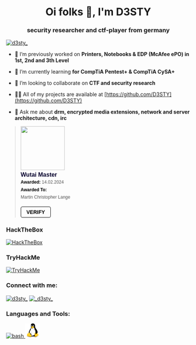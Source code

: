 <h1 align="center">Oi folks 👋, I'm D3STY</h1>
<h3 align="center">security researcher and ctf-player from germany</h3>

<p align="left"> <a href="https://twitter.com/d3sty_" target="blank"><img src="https://img.shields.io/twitter/follow/d3sty_?logo=twitter&style=for-the-badge" alt="d3sty_" /></a> </p>

- 🔭 I’m previously worked on **Printers, Notebooks & EDP (McAfee ePO) in 1st, 2nd and 3th Level**

- 🌱 I’m currently learning **for CompTiA Pentest+ & CompTiA CySA+**

- 👯 I’m looking to collaborate on **CTF and security research**

- 👨‍💻 All of my projects are available at [https://github.com/D3STY](https://github.com/D3STY)

- 💬 Ask me about **drm, encrypted media extensions, network and server architecture, cdn, irc**

<blockquote class="badgr-badge" style="font-family: Helvetica, Roboto, &quot;Segoe UI&quot;, Calibri, sans-serif;"><a href="https://api.eu.badgr.io/public/assertions/2MTFqZVPSvuqap7eeI3_hQ"><img width="120px" height="120px" src="https://api.eu.badgr.io/public/assertions/2MTFqZVPSvuqap7eeI3_hQ/image"></a><p class="badgr-badge-name" style="hyphens: auto; overflow-wrap: break-word; word-wrap: break-word; margin: 0; font-size: 16px; font-weight: 600; font-style: normal; font-stretch: normal; line-height: 1.25; letter-spacing: normal; text-align: left; color: #05012c;">Wutai Master</p><p class="badgr-badge-date" style="margin: 0; font-size: 12px; font-style: normal; font-stretch: normal; line-height: 1.67; letter-spacing: normal; text-align: left; color: #555555;"><strong style="font-size: 12px; font-weight: bold; font-style: normal; font-stretch: normal; line-height: 1.67; letter-spacing: normal; text-align: left; color: #000;">Awarded: </strong>14.02.2024</p><p class="badgr-badge-recipient" style="margin: 0; font-size: 12px; font-style: normal; font-stretch: normal; line-height: 1.67; letter-spacing: normal; text-align: left; color: #555555;"><strong style="font-size: 12px; font-weight: bold; font-style: normal; font-stretch: normal; line-height: 1.67; letter-spacing: normal; text-align: left; color: #000;">Awarded To: </strong><span style="display: block;"> Martin Christopher Lange</span></p><p style="margin: 16px 0; padding: 0;"><a class="badgr-badge-verify" target="_blank" href="https://badgecheck.io?url=https%3A%2F%2Fapi.eu.badgr.io%2Fpublic%2Fassertions%2F2MTFqZVPSvuqap7eeI3_hQ" style="box-sizing: content-box; display: flex; align-items: center; justify-content: center; margin: 0; font-size:14px; font-weight: bold; width: 48px; height: 16px; border-radius: 4px; border: solid 1px black; text-decoration: none; padding: 6px 16px; margin: 16px 0; color: black;">VERIFY</a></p><script async="async" src="https://eu.badgr.com/assets/widgets.bundle.js"></script></blockquote>
<h3 align="left">HackTheBox</h3>
<a href="https://app.hackthebox.com/profile/1564172" target="_blank" rel="noreferrer"> <img src="https://www.hackthebox.com/badge/image/1564172" alt="HackTheBox"> </a>

<h3 align="left">TryHackMe</h3>
<a href="https://tryhackme.com/p/D3STY" target="_blank" rel="noreferrer"> <img src="https://tryhackme-badges.s3.amazonaws.com/D3STY.png" alt="TryHackMe"> </a>

<h3 align="left">Connect with me:</h3>
<p align="left">
<a href="https://twitter.com/d3sty_" target="blank"><img align="center" src="https://raw.githubusercontent.com/rahuldkjain/github-profile-readme-generator/master/src/images/icons/Social/twitter.svg" alt="d3sty_" height="30" width="40" /></a>
<a href="https://instagram.com/_d3sty_" target="blank"><img align="center" src="https://raw.githubusercontent.com/rahuldkjain/github-profile-readme-generator/master/src/images/icons/Social/instagram.svg" alt="_d3sty_" height="30" width="40" /></a>
</p>

<h3 align="left">Languages and Tools:</h3>
<p align="left"> <a href="https://www.gnu.org/software/bash/" target="_blank" rel="noreferrer"> <img src="https://www.vectorlogo.zone/logos/gnu_bash/gnu_bash-icon.svg" alt="bash" width="40" height="40"/> </a> <a href="https://www.linux.org/" target="_blank" rel="noreferrer"> <img src="https://raw.githubusercontent.com/devicons/devicon/master/icons/linux/linux-original.svg" alt="linux" width="40" height="40"/> </a> </p>
